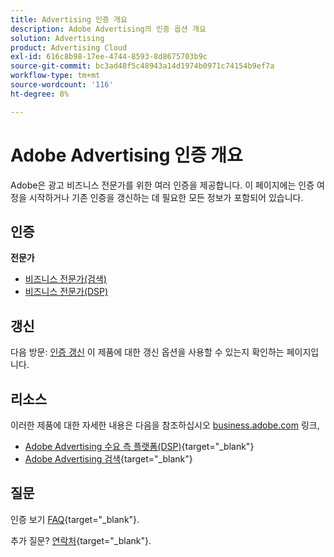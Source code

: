 ```yaml
---
title: Advertising 인증 개요
description: Adobe Advertising의 인증 옵션 개요
solution: Advertising
product: Advertising Cloud
exl-id: 616c8b98-17ee-4744-8593-8d8675703b9c
source-git-commit: bc3ad48f5c48943a14d1974b0971c74154b9ef7a
workflow-type: tm+mt
source-wordcount: '116'
ht-degree: 8%

---
```


# Adobe Advertising 인증 개요

Adobe은 광고 비즈니스 전문가를 위한 여러 인증을 제공합니다.  이 페이지에는 인증 여정을 시작하거나 기존 인증을 갱신하는 데 필요한 모든 정보가 포함되어 있습니다.

## 인증

**전문가**

* [비즈니스 전문가(검색)](/help/certifications/aac/aac-search-p-business.md) <!--AD0-E501-->
* [비즈니스 전문가(DSP)](/help/certifications/aac/aac-dsp-p-business.md) <!--AD0-E502-->

## 갱신

다음 방문: [인증 갱신](/help/certifications/renew.md) 이 제품에 대한 갱신 옵션을 사용할 수 있는지 확인하는 페이지입니다.

## 리소스

이러한 제품에 대한 자세한 내용은 다음을 참조하십시오 [business.adobe.com](https://business.adobe.com/) 링크,

* [Adobe Advertising 수요 측 플랫폼(DSP)](https://business.adobe.com/products/advertising/demand-side-platform.html){target="_blank"}
* [Adobe Advertising 검색](https://business.adobe.com/products/advertising/search-marketing-management.html){target="_blank"}

## 질문

인증 보기 [FAQ](https://experienceleague.adobe.com/docs/certification/certification/faq.html){target="_blank"}.

추가 질문? [연락처](mailto:certif@adobe.com){target="_blank"}.
